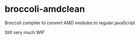 broccoli-amdclean
=================

Broccoli compiler to convert AMD modules to regular javaScript


Still very much WIP
